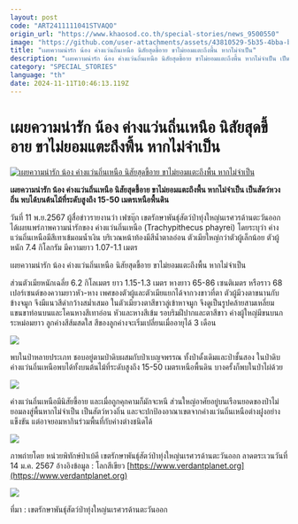 ```yaml
---
layout: post
code: "ART2411111041STVAQO"
origin_url: "https://www.khaosod.co.th/special-stories/news_9500550"
image: "https://github.com/user-attachments/assets/43810529-5b35-4bba-b75d-8bbbd797290d"
title: "เผยความน่ารัก น้อง ค่างแว่นถิ่นเหนือ นิสัยสุดขี้อาย ขาไม่ยอมแตะถึงพื้น หากไม่จำเป็น"
description: "เผยความน่ารัก น้อง ค่างแว่นถิ่นเหนือ นิสัยสุดขี้อาย ขาไม่ยอมแตะถึงพื้น หากไม่จำเป็น เป็นสัตว์หวงถิ่น พบได้บนต้นไม้ที่ระดับสูงถึง 15-50 เมตรเหนือพื้นดิน "
category: "SPECIAL_STORIES"
language: "th"
date: 2024-11-11T10:46:13.119Z
---
```


# เผยความน่ารัก น้อง ค่างแว่นถิ่นเหนือ นิสัยสุดขี้อาย ขาไม่ยอมแตะถึงพื้น หากไม่จำเป็น

[![เผยความน่ารัก น้อง ค่างแว่นถิ่นเหนือ นิสัยสุดขี้อาย ขาไม่ยอมแตะถึงพื้น หากไม่จำเป็น](https://www.khaosod.co.th/wpapp/uploads/2024/11/kang3.jpg "เผยความน่ารัก น้อง ค่างแว่นถิ่นเหนือ นิสัยสุดขี้อาย ขาไม่ยอมแตะถึงพื้น หากไม่จำเป็น")](https://www.khaosod.co.th/wpapp/uploads/2024/11/kang3.jpg)

**เผยความน่ารัก น้อง ค่างแว่นถิ่นเหนือ นิสัยสุดขี้อาย ขาไม่ยอมแตะถึงพื้น หากไม่จำเป็น เป็นสัตว์หวงถิ่น พบได้บนต้นไม้ที่ระดับสูงถึง 15-50 เมตรเหนือพื้นดิน**

วันที่ 11 พ.ย.2567 ผู้สื่อข่าวรายงานว่า เฟซบุ๊ก เขตรักษาพันธุ์สัตว์ป่าทุ่งใหญ่นเรศวรด้านตะวันออก ได้เผยแพร่ภาพความน่ารักของ ค่างแว่นถิ่นเหนือ (Trachypithecus phayrei) โดยระบุว่า ค่างแว่นถิ่นเหนือมีสีเทาเข้มอมน้ำเงิน บริเวณหน้าท้องมีสีน้ำตาลอ่อน ตัวเมียใหญ่กว่าตัวผู้เล็กน้อย ตัวผู้หนัก 7.4 กิโลกรัม มีความยาว 1.07-1.1 เมตร

เผยความน่ารัก น้อง ค่างแว่นถิ่นเหนือ นิสัยสุดขี้อาย ขาไม่ยอมแตะถึงพื้น หากไม่จำเป็น

ส่วนตัวเมียหนักเฉลี่ย 6.2 กิโลเมตร ยาว 1.15-1.3 เมตร หางยาว 65-86 เซนติเมตร หรือราว 68 เปอร์เซนต์ของความยาวหัว-หาง เพศของตัวผู้และตัวเมียแยกได้จากวงขาวที่ตา ตัวผู้มีวงตาขนานกับข้างจมูก จึงมีแนวสีดำกว้างสม่ำเสมอ ในตัวเมียวงตาสีขาวลู่เข้าหาจมูก จึงดูเป็นรูปคล้ายสามเหลี่ยม แขนขาท่อนบนและโคนหางสีเทาอ่อน หัวและหางสีเข้ม รอบริมฝีปากและตาสีขาว ค่างผู้ใหญ่มีขนบนกระหม่อมยาว ลูกค่างสีส้มสดใส สีของลูกค่างจะเริ่มเปลี่ยนเมื่ออายุได้ 3 เดือน

[![](https://www.khaosod.co.th/wpapp/uploads/2024/11/kang8.jpg)](https://www.khaosod.co.th/wpapp/uploads/2024/11/kang8.jpg)

พบในป่าหลายประเภท ชอบอยู่ตามป่าดิบผสมกับป่าเบญจพรรณ ทั้งป่าดั้งเดิมและป่าชั้นสอง ในป่าดิบ ค่างแว่นถิ่นเหนือพบได้ทั้งบนต้นไม้ที่ระดับสูงถึง 15-50 เมตรเหนือพื้นดิน บางครั้งก็พบในป่าไผ่ด้วย

[![](https://www.khaosod.co.th/wpapp/uploads/2024/11/kang7.jpg)](https://www.khaosod.co.th/wpapp/uploads/2024/11/kang7.jpg)

ค่างแว่นถิ่นเหนือมีนิสัยขี้อาย และเมื่อถูกคุกคามก็มักจะหนี ส่วนใหญ่อาศัยอยู่บนเรือนยอดของป่าไม่ยอมลงสู่พื้นหากไม่จำเป็น เป็นสัตว์หวงถิ่น และจะปกป้องอาณาเขตจากค่างแว่นถิ่นเหนือต่างฝูงอย่างแข็งขัน แต่อาจยอมหากินร่วมพื้นที่กับค่างต่างชนิดได้

[![](https://www.khaosod.co.th/wpapp/uploads/2024/11/kang5.jpg)](https://www.khaosod.co.th/wpapp/uploads/2024/11/kang5.jpg)

ภาพถ่ายโดย หน่วยพิทักษ์ป่าเบ้คี เขตรักษาพันธุ์สัตว์ป่าทุ่งใหญ่นเรศวรด้านตะวันออก ลาดตระเวนวันที่ 14 ม.ค. 2567 อ้างอิงข้อมูล : โลกสีเขียว [https://www.verdantplanet.org](https://www.verdantplanet.org)

[![](https://www.khaosod.co.th/wpapp/uploads/2024/11/kang6.jpg)](https://www.khaosod.co.th/wpapp/uploads/2024/11/kang6.jpg)

ที่มา : เขตรักษาพันธุ์สัตว์ป่าทุ่งใหญ่นเรศวรด้านตะวันออก